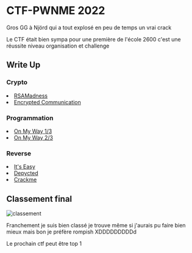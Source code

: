 # CTF-PWNME 2022
Gros GG à Njörd qui a tout explosé en peu de temps un vrai crack

Le CTF était bien sympa pour une première de l'école 2600 c'est une réussite niveau organisation et challenge

## Write Up

### Crypto
  <li>
    <a href="https://github.com/Hatsu-Miku/CTF-PWNME/blob/main/crypto/RSAMadness.md">RSAMadness</a>
  </li>
  <li>
    <a href="https://github.com/Hatsu-Miku/CTF-PWNME/blob/main/crypto/encrypted_communication.md">Encrypted Communication</a>
  </li>

### Programmation
  <li>
    <a href="https://github.com/Hatsu-Miku/CTF-PWNME/blob/main/prog/OMW_1.md">On My Way 1/3</a>
  </li>
  <li>
    <a href="https://github.com/Hatsu-Miku/CTF-PWNME/blob/main/prog/OMW_2.md">On My Way 2/3</a>
  </li>
  
### Reverse
  <li>
    <a href="https://github.com/Hatsu-Miku/CTF-PWNME/blob/main/rev/It's%20easy">It's Easy</a>
  </li>
  <li>
    <a href="https://github.com/Hatsu-Miku/CTF-PWNME/blob/main/rev/depycted">Depycted</a>
  </li>
  <li>
    <a href="https://github.com/Hatsu-Miku/CTF-PWNME/blob/main/rev/crackme">Crackme</a>
  </li>

## Classement final
![classement](https://user-images.githubusercontent.com/108684684/177328957-cdde6664-8a9a-4749-aa7b-8b4e8aac61aa.PNG)

Franchement je suis bien classé je trouve même si j'aurais pu faire bien mieux mais bon je préfère rompish XDDDDDDDDDd

Le prochain ctf peut être top 1

